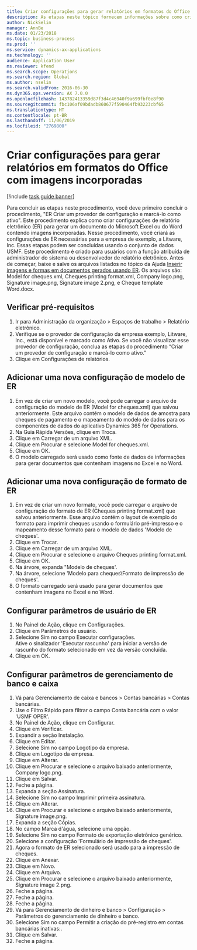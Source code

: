 ```yaml
---
title: Criar configurações para gerar relatórios em formatos do Office com imagens incorporadas
description: As etapas neste tópico fornecem informações sobre como criar configurações de relatório eletrônico (ER) que geram documentos eletrônicos nos formatos do Microsoft Office (Excel e Word) contendo imagens incorporadas.
author: NickSelin
manager: AnnBe
ms.date: 01/23/2018
ms.topic: business-process
ms.prod: ''
ms.service: dynamics-ax-applications
ms.technology: ''
audience: Application User
ms.reviewer: kfend
ms.search.scope: Operations
ms.search.region: Global
ms.author: nselin
ms.search.validFrom: 2016-06-30
ms.dyn365.ops.version: AX 7.0.0
ms.openlocfilehash: 143782413359d87f3d4c46940f9a699fbf0e8f90
ms.sourcegitcommit: fbc106af09bdadb860677f590464fb93223cbf65
ms.translationtype: HT
ms.contentlocale: pt-BR
ms.lasthandoff: 11/06/2019
ms.locfileid: "2769800"
---
```

# <a name="design-configurations-to-generate-reports-in-office-format-that-have-embedded-images"></a>Criar configurações para gerar relatórios em formatos do Office com imagens incorporadas

[!include [task guide banner](../../includes/task-guide-banner.md)]

Para concluir as etapas neste procedimento, você deve primeiro concluir o procedimento, "ER Criar um provedor de configuração e marcá-lo como ativo". Este procedimento explica como criar configurações de relatório eletrônico (ER) para gerar um documento do Microsoft Excel ou do Word contendo imagens incorporadas. Nesse procedimento, você criará as configurações de ER necessárias para a empresa de exemplo, a Litware, Inc. Essas etapas podem ser concluídas usando o conjunto de dados USMF. Este procedimento é criado para usuários com a função atribuída de administrador do sistema ou desenvolvedor de relatório eletrônico. Antes de começar, baixe e salve os arquivos listados no tópico da Ajuda [Inserir imagens e formas em documentos gerados usando ER](../electronic-reporting-embed-images-shapes.md). Os arquivos são: Model for cheques.xml, Cheques printing format.xml, Company logo.png, Signature image.png, Signature image 2.png, e Cheque template Word.docx.

## <a name="verify-prerequisites"></a>Verificar pré-requisitos  
 1. Ir para Administração da organização > Espaços de trabalho > Relatório eletrônico.  
 2. Verifique se o provedor de configuração da empresa exemplo, Litware, Inc., está disponível e marcado como Ativo. Se você não visualizar esse provedor de configuração, conclua as etapas do procedimento “Criar um provedor de configuração e marcá-lo como ativo."   
 3. Clique em Configurações de relatórios.  
 
## <a name="add-a-new-er-model-configuration"></a>Adicionar uma nova configuração de modelo de ER  
 1. Em vez de criar um novo modelo, você pode carregar o arquivo de configuração do modelo de ER (Model for cheques.xml) que salvou anteriormente. Este arquivo contém o modelo de dados de amostra para cheques de pagamento e o mapeamento do modelo de dados para os componentes de dados do aplicativo Dynamics 365 for Operations.   
 2. Na Guia Rápida Versões, clique em Troca.   
 3. Clique em Carregar de um arquivo XML.  
 4. Clique em Procurar e selecione Model for cheques.xml.   
 5. Clique em OK.  
 6. O modelo carregado será usado como fonte de dados de informações para gerar documentos que contenham imagens no Excel e no Word.  

## <a name="add-a-new-er-format-configuration"></a>Adicionar uma nova configuração de formato de ER  
 1. Em vez de criar um novo formato, você pode carregar o arquivo de configuração do formato de ER (Cheques printing format.xml) que salvou anteriormente. Esse arquivo contém o layout de exemplo do formato para imprimir cheques usando o formulário pré-impresso e o mapeamento desse formato para o modelo de dados 'Modelo de cheques'.   
 2. Clique em Trocar.  
 3. Clique em Carregar de um arquivo XML.  
 4. Clique em Procurar e selecione o arquivo Cheques printing format.xml.   
 5. Clique em OK.  
 6. Na árvore, expanda "Modelo de cheques'.  
 7. Na árvore, selecione 'Modelo para cheques\Formato de impressão de cheques'.  
 8. O formato carregado será usado para gerar documentos que contenham imagens no Excel e no Word.   

## <a name="configure-er-user-parameters"></a>Configurar parâmetros de usuário de ER  
 1. No Painel de Ação, clique em Configurações.  
 2. Clique em Parâmetros de usuário.  
 3. Selecione Sim no campo Executar configurações.  
  Ative o sinalizador 'Executar rascunho' para iniciar a versão de rascunho do formato selecionado em vez da versão concluída.  
 4. Clique em OK.  

## <a name="configure-cash--bank-management-parameters"></a>Configurar parâmetros de gerenciamento de banco e caixa  
 1. Vá para Gerenciamento de caixa e bancos > Contas bancárias > Contas bancárias.  
 2. Use o Filtro Rápido para filtrar o campo Conta bancária com o valor 'USMF OPER'.  
 3. No Painel de Ação, clique em Configurar.  
 4. Clique em Verificar.  
 5. Expandir a seção Instalação.  
 6. Clique em Editar.  
 7. Selecione Sim no campo Logotipo da empresa.  
 8. Clique em Logotipo da empresa.  
 9. Clique em Alterar.  
 10. Clique em Procurar e selecione o arquivo baixado anteriormente, Company logo.png.   
 11. Clique em Salvar.  
 12. Feche a página.  
 13. Expanda a seção Assinatura.  
 14. Selecione Sim no campo Imprimir primeira assinatura.  
 15. Clique em Alterar.  
 16. Clique em Procurar e selecione o arquivo baixado anteriormente, Signature image.png.   
 17. Expanda a seção Cópias.  
 18. No campo Marca d'água, selecione uma opção.  
 19. Selecione Sim no campo Formato de exportação eletrônico genérico.  
 20. Selecione a configuração 'Formulário de impressão de cheques'.  
 21. Agora o formato de ER selecionado será usado para a impressão de cheques.  
 22. Clique em Anexar.  
 23. Clique em Novo.  
 24. Clique em Arquivo.  
 25. Clique em Procurar e selecione o arquivo baixado anteriormente, Signature image 2.png.   
 26. Feche a página.  
 27. Feche a página.  
 28. Feche a página.  
 29. Vá para Gerenciamento de dinheiro e banco > Configuração > Parâmetros do gerenciamento de dinheiro e banco.  
 30. Selecione Sim no campo Permitir a criação do pré-registro em contas bancárias inativas:.  
 31. Clique em Salvar.  
 32. Feche a página.  
